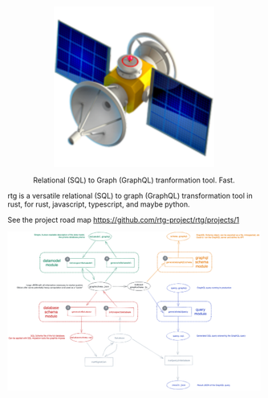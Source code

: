 <p align="center">
  <a href="https://github.com/rtg-project/rtg/">
    <img alt="babel" src="https://github.com/rtg-project/rtg/raw/main/website/public/img/logo.png" width="320">
  </a>
</p>

<p align="center">
  Relational (SQL) to Graph (GraphQL) tranformation tool. Fast.
</p>


rtg is a versatile relational (SQL) to graph (GraphQL) transformation tool in rust, for rust, javascript, typescript, and maybe python.

See the project road map https://github.com/rtg-project/rtg/projects/1

![Overview](./overview.png)
